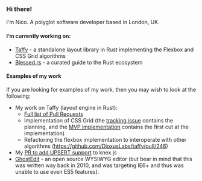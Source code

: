 ### Hi there!

I'm Nico. A polyglot software developer based in London, UK.

#### I’m currently working on:

- [Taffy](https://github.com/DioxusLabs/taffy) - a standalone layout library in Rust implementing the Flexbox and CSS Grid algorithms
- [Blessed.rs](https://blessed.rs) - a curated guide to the Rust ecosystem

#### Examples of my work

If you are looking for examples of my work, then you may wish to look at the following:

- My work on Taffy (layout engine in Rust):
  - [Full list of Pull Requests](https://github.com/DioxusLabs/taffy/pulls?q=author%3Anicoburns+)
  - Implementation of CSS Grid (the [tracking issue](https://github.com/DioxusLabs/taffy/issues/204) contains the planning, and the [MVP implementation](https://github.com/DioxusLabs/taffy/pull/205) contains the first cut at the implementation)
  - Refactoring the flexbox implementation to interoperate with other algorithms (https://github.com/DioxusLabs/taffy/pull/246)
- My [PR to add UPSERT support](https://github.com/knex/knex/pull/3763) to knex.js
- [GhostEdit](https://github.com/nicoburns/ghostedit) - an open source WYSIWYG editor (but bear in mind that this was written way back in 2010, and was targeting IE6+ and thus was unable to use even ES5 features).